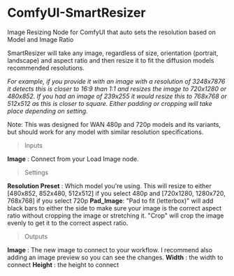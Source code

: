 # ComfyUI-SmartResizer
Image Resizing Node for ComfyUI that auto sets the resolution based on Model and Image Ratio

SmartResizer will take any image, regardless of size, orientation (portrait, landscape) and aspect ratio and then resize it to fit the diffusion models recommended resolutions. 

_For example, if you provide it with an image with a resolution of 3248x7876 it detects this is closer to 16:9 than 1:1 and resizes the image to 720x1280 or 480x852. If you had an image of 239x255 it would resize this to 768x768 or 512x512 as this is closer to square. Either padding or cropping will take place depending on setting._

Note: This was designed for WAN 480p and 720p models and its variants, but should work for any model with similar resolution specifications.

>Inputs

**Image** : Connect from your Load Image node.

>Settings

**Resolution Preset** : Which model you're using. This will resize to either [480x852, 852x480, 512x512] if you select 480p and [720x1280, 1280x720, 768x768] if you select 720p
**Pad_Image**: "Pad to fit (letterbox)" will add black bars to either the side to make sure your image is the correct aspect ratio without cropping the image or stretching it. "Crop" will crop the image evenly to get it to the correct aspect ratio.

>Outputs

**Image** : The new image to connect to your workflow. I recommend also adding an image preview so you can see the changes.
**Width** : the width to connect
**Height** : the height to connect
